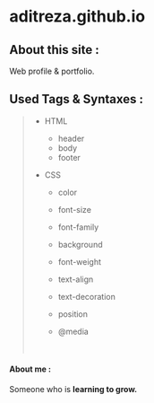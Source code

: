 # aditreza.github.io



About this site :
-------------------

Web profile & portfolio.



Used Tags & Syntaxes :
-------------------

> -  HTML
>
>    -  header
>    -  body
>    -  footer
>
> - CSS
>
>   - color
>
>   - font-size
>
>   - font-family
>
>   - background
>
>   - font-weight
>
>   - text-align
>
>   - text-decoration
>
>   - position
>
>   - @media
>
>     ​

#### About me :

Someone who is **learning to grow.**

